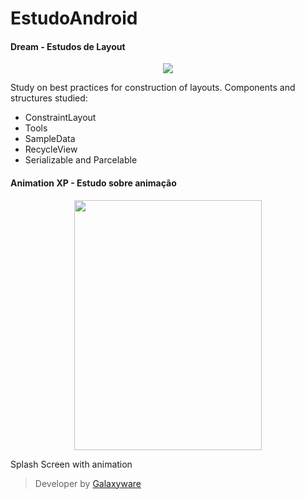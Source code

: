 # EstudoAndroid

#### Dream - Estudos de Layout

<p align="center">
  <img src="https://user-images.githubusercontent.com/40842310/56129664-1f197180-5f59-11e9-9528-b0fe2acd13ab.gif"/>
</p>

Study on best practices for construction of layouts. Components and structures studied:
 
 - ConstraintLayout
 - Tools 
 - SampleData
 - RecycleView
 - Serializable and Parcelable

#### Animation XP - Estudo sobre animação

<p align="center">
  <img src="https://user-images.githubusercontent.com/40842310/56132342-1c6e4a80-5f60-11e9-9595-39a4981c6332.gif" width="300px" height="400px"/>
</p>

 Splash Screen with animation



> Developer by [Galaxyware](https://maiaram.github.io)
